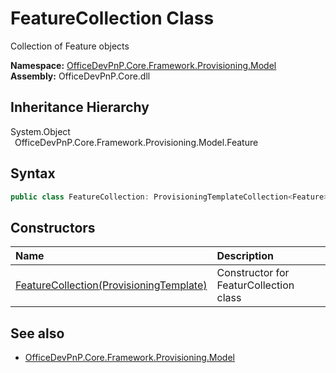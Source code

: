 # FeatureCollection Class
 Collection of Feature objects   

**Namespace:** [OfficeDevPnP.Core.Framework.Provisioning.Model](OfficeDevPnP.Core.Framework.Provisioning.Model.md)  
**Assembly:** OfficeDevPnP.Core.dll  
## Inheritance Hierarchy
System.Object  
&ensp;OfficeDevPnP.Core.Framework.Provisioning.Model.Feature  
## Syntax
```C#
public class FeatureCollection: ProvisioningTemplateCollection<Feature>
```
## Constructors
|**Name**|**Description**|
|:-----|:-----|
| [FeatureCollection(ProvisioningTemplate)](OfficeDevPnP.Core.Framework.Provisioning.Model.FeatureCollection.ctor1.md) | Constructor for FeaturCollection class 
## See also
- [OfficeDevPnP.Core.Framework.Provisioning.Model](OfficeDevPnP.Core.Framework.Provisioning.Model.md)
